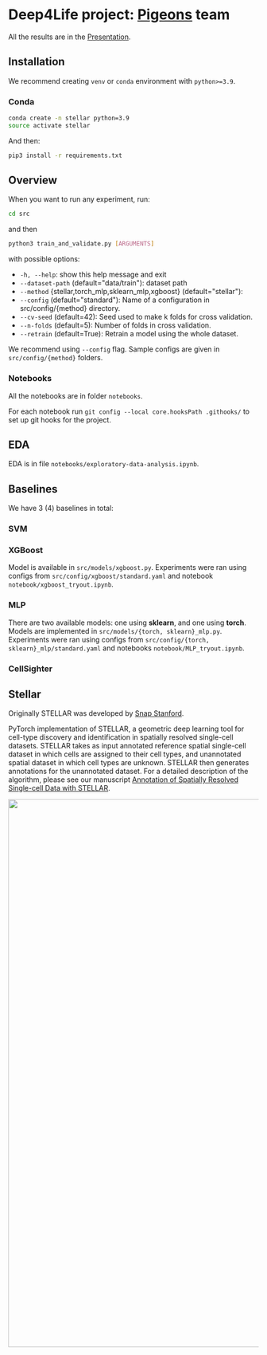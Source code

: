 # Deep4Life project: [Pigeons](https://www.bbc.com/news/science-environment-34878151) team

All the results are in the [Presentation](https://docs.google.com/presentation/d/1VP0hD3Spl1-d2TDUZf92NAkSbDK-Y4ACYHqFUOCzhMk/edit?usp=sharing).

## Installation

We recommend creating ```venv``` or ```conda``` environment with ```python>=3.9```. 

### Conda

```bash
conda create -n stellar python=3.9
source activate stellar
```

And then:
```bash
pip3 install -r requirements.txt
```

## Overview
When you want to run any experiment, run:
```bash
cd src
```
and then
```bash
python3 train_and_validate.py [ARGUMENTS]
```

with possible options:
  * ```-h, --help```: show this help message and exit
  * ```--dataset-path``` (default="data/train"): dataset path
  * ```--method``` {stellar,torch_mlp,sklearn_mlp,xgboost} (default="stellar"): 
  * ```--config``` (default="standard"): Name of a configuration in src/config/{method} directory.
  * ```--cv-seed``` (default=42): Seed used to make k folds for cross validation.
  * ```--n-folds``` (default=5): Number of folds in cross validation.
  * ```--retrain``` (default=True): Retrain a model using the whole dataset.
  


We recommend using ```--config``` flag. Sample configs are given in ```src/config/{method}``` folders.

### Notebooks
All the notebooks are in folder ```notebooks```. 

For each notebook run ```git config --local core.hooksPath .githooks/``` to set up git hooks for the project. 

## EDA

EDA is in file ```notebooks/exploratory-data-analysis.ipynb```.

## Baselines

We have 3 (4) baselines in total: 

### SVM

### XGBoost

Model is available in ```src/models/xgboost.py```. 
Experiments were ran using configs from ```src/config/xgboost/standard.yaml``` and notebook ```notebook/xgboost_tryout.ipynb```.

### MLP

There are two available models: one using **sklearn**, and one using **torch**. Models are implemented in ```src/models/{torch, sklearn}_mlp.py```.
Experiments were ran using configs from ```src/config/{torch, sklearn}_mlp/standard.yaml``` and notebooks ```notebook/MLP_tryout.ipynb```.

### CellSighter

## Stellar

Originally STELLAR was developed by [Snap Stanford](http://snap.stanford.edu/stellar).

PyTorch implementation of STELLAR, a geometric deep learning tool for cell-type discovery and identification in spatially resolved single-cell datasets. STELLAR takes as input annotated reference spatial single-cell dataset in which cells are assigned to their cell types, and unannotated spatial dataset in which cell types are unknown. STELLAR then generates annotations for the unannotated dataset. For a detailed description of the algorithm, please see our manuscript [Annotation of Spatially Resolved Single-cell Data with STELLAR](https://www.biorxiv.org/content/10.1101/2021.11.24.469947v2.full.pdf).


<p align="center">
<img src="https://github.com/snap-stanford/stellar/blob/main/images/stellar_overview.png" width="1100" align="center">
</p>
